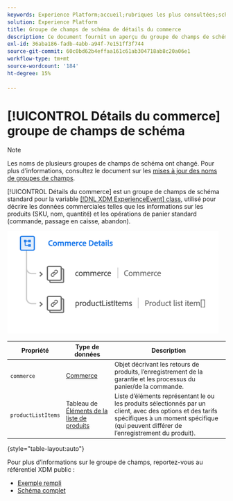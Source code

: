 ```yaml
---
keywords: Experience Platform;accueil;rubriques les plus consultées;schéma;schéma;XDM;ExperienceEvent;champs;schémas;schémas;conception de schéma;groupe de champs;groupe de champs;groupe de champs;
solution: Experience Platform
title: Groupe de champs de schéma de détails du commerce
description: Ce document fournit un aperçu du groupe de champs de schéma Détails du commerce .
exl-id: 36aba186-fadb-4abb-a94f-7e151ff3f744
source-git-commit: 60c0bd62b4effaa161c61ab304718ab8c20a06e1
workflow-type: tm+mt
source-wordcount: '184'
ht-degree: 15%

---
```


# [!UICONTROL Détails du commerce] groupe de champs de schéma

>[!NOTE]
>
>Les noms de plusieurs groupes de champs de schéma ont changé. Pour plus d’informations, consultez le document sur les [mises à jour des noms de groupes de champs](../name-updates.md).

[!UICONTROL Détails du commerce] est un groupe de champs de schéma standard pour la variable [[!DNL XDM ExperienceEvent] class](../../classes/experienceevent.md), utilisé pour décrire les données commerciales telles que les informations sur les produits (SKU, nom, quantité) et les opérations de panier standard (commande, passage en caisse, abandon).

![](../../images/field-groups/commerce-details.png)

| Propriété | Type de données | Description |
| --- | --- | --- |
| `commerce` | [Commerce](../../data-types/commerce.md) | Objet décrivant les retours de produits, l’enregistrement de la garantie et les processus du panier/de la commande. |
| `productListItems` | Tableau de [Éléments de la liste de produits](../../data-types/product-list-item.md) | Liste d’éléments représentant le ou les produits sélectionnés par un client, avec des options et des tarifs spécifiques à un moment spécifique (qui peuvent différer de l’enregistrement du produit). |

{style=&quot;table-layout:auto&quot;}

Pour plus d’informations sur le groupe de champs, reportez-vous au référentiel XDM public :

* [Exemple rempli](https://github.com/adobe/xdm/blob/master/components/fieldgroups/experience-event/experienceevent-commerce.example.1.json)
* [Schéma complet](https://github.com/adobe/xdm/blob/master/components/fieldgroups/experience-event/experienceevent-commerce.schema.json)

